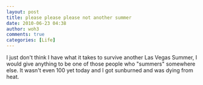 ```yaml
---
layout: post
title: please please please not another summer
date: 2010-06-23 04:38
author: woh3
comments: true
categories: [Life]
---
```

I just don't think I have what it takes to survive another Las Vegas Summer, I would give anything to be one of those people who "summers" somewhere else. It wasn't even 100 yet today and I got sunburned and was dying from heat.
